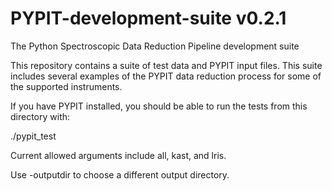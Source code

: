 # PYPIT-development-suite v0.2.1

The Python Spectroscopic Data Reduction Pipeline development suite

This repository contains a suite of test data and PYPIT input files. 
This suite includes several examples of the PYPIT data reduction process 
for some of the supported instruments.

If you have PYPIT installed, you should be able to run
the tests from this directory with:

./pypit_test

Current allowed arguments include all, kast, and lris.

Use -outputdir to choose a different output directory.
